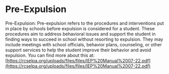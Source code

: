 # Pre-Expulsion
Pre-Expulsion: Pre-expulsion refers to the procedures and interventions put in place by schools before expulsion is considered for a student. These procedures aim to address behavioral issues and support the student in finding ways to succeed in school without resorting to expulsion. They may include meetings with school officials, behavior plans, counseling, or other support services to help the student improve their behavior and avoid expulsion.
You can find more about this at: [https://rcselpa.org/uploads/files/files/IEP%20Manual%2007-22.pdf](https://rcselpa.org/uploads/files/files/IEP%20Manual%2007-22.pdf)